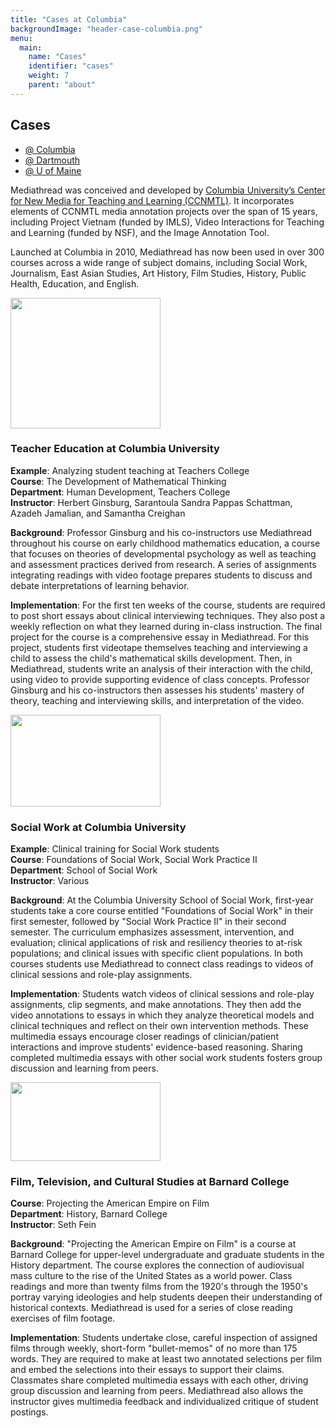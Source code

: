 ```yaml
---
title: "Cases at Columbia"
backgroundImage: "header-case-columbia.png"
menu:
  main:
    name: "Cases"
    identifier: "cases"
    weight: 7
    parent: "about"
---
```

<div class="panel-display reynolds clearfix ">

<section class="section">
<div class="container">
<div class="row-fluid">
<div class="reynolds-container reynolds-column-content clearfix">
<div class="reynolds-column-content-region reynolds-sidebar panel-panel span3">
<div class="reynolds-column-content-region-inner reynolds-sidebar-inner panel-panel-inner">
<div class="panel-pane pane-menu-tree pane-menu-cases cases-menu">

<h2 class="pane-title">Cases</h2>


<div class="pane-content">
<div class="menu-block-wrapper menu-block-ctools-menu-cases-1 menu-name-menu-cases parent-mlid-menu-cases:0 menu-level-1">
<ul class="menu clearfix"><li class="first leaf active-trail active menu-mlid-1132"><a href="/cases/cases-columbia" title="" class="active-trail active">@ Columbia</a></li>
<li class="leaf menu-mlid-1133"><a href="/cases/cases-dartmouth" title="">@ Dartmouth</a></li>
<li class="last leaf menu-mlid-1134"><a href="/cases/cases-maine" title="">@ U of Maine</a></li>
</ul></div>
</div>


</div>
</div>
</div>
<div class="reynolds-column-content-region reynolds-content panel-panel span9">
<div class="reynolds-column-content-region-inner reynolds-content-inner panel-panel-inner">
<div class="panel-pane pane-entity-field pane-node-body case-body">



<div class="pane-content">
<div class="field field-name-body field-type-text-with-summary field-label-hidden"><div class="field-items"><div class="field-item even"><p>Mediathread was conceived and developed by <a href="http://ccnmtl.columbia.edu" target="_blank">Columbia University’s Center for New Media for Teaching and Learning (CCNMTL)</a>. It incorporates elements of CCNMTL media annotation projects over the span of 15 years, including Project Vietnam (funded by IMLS), Video Interactions for Teaching and Learning (funded by NSF), and the Image Annotation Tool.</p>
<p>Launched at Columbia in 2010, Mediathread has now been used in over 300 courses across a wide range of subject domains, including Social Work, Journalism, East Asian Studies, Art History, Film Studies, History, Public Health, Education, and English.</p>
</div></div></div>  </div>


</div>
</div>
</div>
</div>
</div>
</div>
</section>

<footer class="section" id="footer" role="contentinfo">
<div class="container">
<div class="reynolds-container reynolds-column-content reynolds-column-content-row1 clearfix row-fluid">
<div class="reynolds-column-content-region reynolds-column reynolds-column1 panel-panel span4">
<div class="reynolds-column-content-region-inner reynolds-column-inner reynolds-column1-inner panel-panel-inner">
<div class="panel-pane pane-entity-field pane-node-field-case-study">



<div class="pane-content">
<div class="field field-name-field-case-study field-type-text-with-summary field-label-hidden"><div class="field-items"><div class="field-item even">

<img height="209" width="240" class="panopoly-image-quarter media-element file-teaser panopoly-image-quarter cases-image" src="/images/case-math.jpg" alt="" title="">
<h3>Teacher Education at Columbia University</h3>

<div>
<p><strong>Example</strong>: Analyzing student teaching at Teachers College<br><strong>Course</strong>:&nbsp;The Development of Mathematical Thinking<br><strong>Department</strong>:&nbsp;Human Development, Teachers College<br><strong>Instructor</strong>:&nbsp;Herbert Ginsburg, Sarantoula Sandra Pappas Schattman, Azadeh Jamalian, and Samantha Creighan</p>
<p><strong>Background</strong>:&nbsp;Professor Ginsburg and his co-instructors use Mediathread throughout his course on early childhood mathematics education, a course that focuses on theories of developmental psychology as well as teaching and assessment practices derived from research. A series of assignments integrating readings with video footage prepares students to discuss and debate interpretations of learning behavior.</p>
<p><strong>Implementation</strong>:&nbsp;For the first ten weeks of the course, students are required to post short essays about clinical interviewing techniques. They also post a weekly reflection on what they learned during in-class instruction. The final project for the course is a comprehensive essay in Mediathread. For this project, students first videotape themselves teaching and interviewing a child to assess the child's mathematical skills development. Then, in Mediathread, students write an analysis of their interaction with the child, using video to provide supporting evidence of class concepts. Professor Ginsburg and his co-instructors then assesses his students' mastery of theory, teaching and interviewing skills, and interpretation of the video.</p>
<p></p>
</div>
</div><div class="field-item odd">

<img height="147" width="240" class="panopoly-image-quarter media-element file-teaser panopoly-image-quarter cases-image" src="/images/case-sswroleplay.jpg?itok=UXwlOEfb" alt="" title="">
<h3 style="text-align:left">Social Work at Columbia University</h3>
<div>
<p style="text-align:left"><strong>Example</strong>: Clinical training for Social Work students<br><strong>Course</strong>:&nbsp;Foundations of Social Work, Social Work Practice II<br><strong>Department</strong>:&nbsp;School of Social Work<br><strong>Instructor</strong>:&nbsp;Various</p>
<p style="text-align:left"><strong>Background</strong>:&nbsp;At the Columbia University School of Social Work, first-year students take a core course entitled "Foundations of Social Work" in their first semester, followed by "Social Work Practice II" in their second semester. The curriculum emphasizes assessment, intervention, and evaluation; clinical applications of risk and resiliency theories to at-risk populations; and clinical issues with specific client populations. In both courses students use Mediathread to connect class readings to videos of clinical sessions and role-play assignments.</p>
<p style="text-align:left"><strong>Implementation</strong>:&nbsp;Students watch videos of clinical sessions and role-play assignments, clip segments, and make annotations. They then add the video annotations to essays in which they analyze theoretical models and clinical techniques and reflect on their own intervention methods. These multimedia essays encourage closer readings of clinician/patient interactions and improve students' evidence-based reasoning. Sharing completed multimedia essays with other social work students fosters group discussion and learning from peers.</p>
</div>
</div><div class="field-item even">

<img height="126" width="240" class="panopoly-image-quarter media-element file-teaser panopoly-image-quarter cases-image" src="/images/case-film.jpg" alt="" title="">
<h3>Film, Television, and Cultural Studies at Barnard College</h3>
<p><strong>Course</strong>:&nbsp;Projecting the American Empire on Film<br><strong>Department</strong>:&nbsp;History, Barnard College<br><strong>Instructor</strong>:&nbsp;Seth Fein</p>
<p><strong>Background</strong>:&nbsp;"Projecting the American Empire on Film" is a course at Barnard College for upper-level undergraduate and graduate students in the History department. The course explores the connection of audiovisual mass culture to the rise of the United States as a world power. Class readings and more than twenty films from the 1920's through the 1950's portray varying ideologies and help students deepen their understanding of historical contexts. Mediathread is used for a series of close reading exercises of film footage.</p>
<p><strong>Implementation</strong>:&nbsp;Students undertake close, careful inspection of assigned films through weekly, short-form "bullet-memos" of no more than 175 words. They are required to make at least two annotated selections per film and embed the selections into their essays to support their claims. Classmates share completed multimedia essays with each other, driving group discussion and learning from peers. Mediathread also allows the instructor gives multimedia feedback and individualized critique of student postings.</p>
</div></div></div>  </div>


</div>
</div>
</div>
<div class="reynolds-column-content-region reynolds-column reynolds-column2 panel-panel span4">
<div class="reynolds-column-content-region-inner reynolds-column-inner reynolds-column2-inner panel-panel-inner">
</div>
</div>
<div class="reynolds-column-content-region reynolds-column reynolds-column3 panel-panel span4">
<div class="reynolds-column-content-region-inner reynolds-column-inner reynolds-column3-inner panel-panel-inner">
</div>
</div>
</div>
</div>
</footer>

</div>
